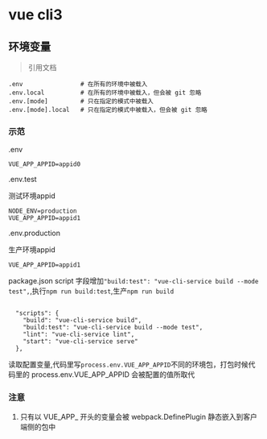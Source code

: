 
# vue cli3

## 环境变量

> 引用文档

    .env                # 在所有的环境中被载入
    .env.local          # 在所有的环境中被载入，但会被 git 忽略
    .env.[mode]         # 只在指定的模式中被载入
    .env.[mode].local   # 只在指定的模式中被载入，但会被 git 忽略

### 示范

.env

```
VUE_APP_APPID=appid0
```

.env.test

测试环境appid

```
NODE_ENV=production
VUE_APP_APPID=appid1
```

.env.production

生产环境appid

```
VUE_APP_APPID=appid1
```

package.json script 字段增加`"build:test": "vue-cli-service build --mode test",`,执行`npm run build:test`,生产`npm run build`

```

  "scripts": {
    "build": "vue-cli-service build",
    "build:test": "vue-cli-service build --mode test",
    "lint": "vue-cli-service lint",
    "start": "vue-cli-service serve"
  },
```

读取配置变量,代码里写`process.env.VUE_APP_APPID`不同的环境包，打包时候代码里的 process.env.VUE_APP_APPID 会被配置的值所取代

### 注意

1. 只有以 VUE_APP_ 开头的变量会被 webpack.DefinePlugin 静态嵌入到客户端侧的包中